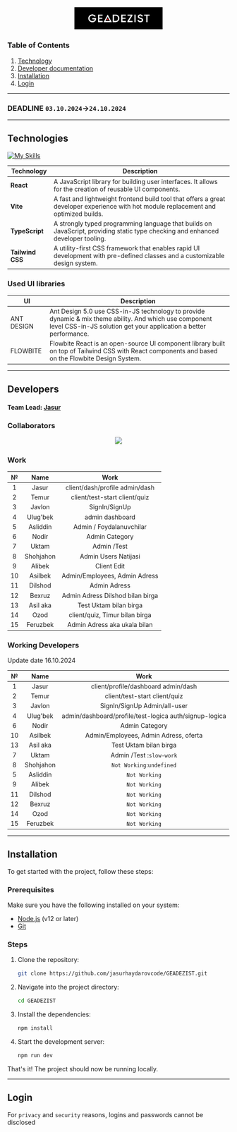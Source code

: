 <div align="center">
<img src=".github/GEADEZIST.png" width="200">

<!-- # GEADEZIST -->
</div>

### Table of Contents

1. [Technology](#technologies)
2. [Developer documentation](#developers)
3. [Installation](#installation)
4. [Login](#login)

---

### DEADLINE `03.10.2024`->`24.10.2024`

---

## Technologies

[![My Skills](https://skillicons.dev/icons?i=react,vite,ts,tailwind)]()

| **Technology**   | **Description**                                                                                                                       |
| ---------------- | ------------------------------------------------------------------------------------------------------------------------------------- |
| **React**        | A JavaScript library for building user interfaces. It allows for the creation of reusable UI components.                              |
| **Vite**         | A fast and lightweight frontend build tool that offers a great developer experience with hot module replacement and optimized builds. |
| **TypeScript**   | A strongly typed programming language that builds on JavaScript, providing static type checking and enhanced developer tooling.       |
| **Tailwind CSS** | A utility-first CSS framework that enables rapid UI development with pre-defined classes and a customizable design system.            |

### Used UI libraries

| **UI**     | **Description**                                                                                                                                                             |
| ---------- | --------------------------------------------------------------------------------------------------------------------------------------------------------------------------- |
| ANT DESIGN | Ant Design 5.0 use CSS-in-JS technology to provide dynamic & mix theme ability. And which use component level CSS-in-JS solution get your application a better performance. |
| FLOWBITE   | Flowbite React is an open-source UI component library built on top of Tailwind CSS with React components and based on the Flowbite Design System.                           |

---

## Developers

#### Team Lead: [Jasur](https://github.com/jasurhaydarovcode)

### Collaborators

<p align="center">
  <a href="https://github.com/jasurhaydarovcode/GEADEZIST/graphs/contributors">
    <img src="https://contrib.rocks/image?repo=jasurhaydarovcode/GEADEZIST">
  </a>

</p>

<div align=center>


<h3 align="left">Work</h3>

|  №  |   Name    |               Work               |
| :-: | :-------: | :------------------------------: |
|  1  |   Jasur   |  client/dash/profile admin/dash  |
|  2  |   Temur   |  client/test-start client/quiz   |
|  3  |  Javlon   |          SignIn/SignUp           |
|  4  | Ulug'bek  |          admin dashboard         |
|  5  | Asliddin  |     Admin / Foydalanuvchilar     |
|  6  |   Nodir   |          Admin Category          |
|  7  |   Uktam   |           Admin /Test            |
|  8  | Shohjahon |       Admin Users Natijasi       |
|  9  |  Alibek   |           Client Edit            |
| 10  |  Asilbek  |  Admin/Employees, Admin Adress   |
| 11  |  Dilshod  |           Admin Adress           |
| 12  |  Bexruz   | Admin Adress Dilshod bilan birga |
| 13  | Asil aka  |      Test Uktam bilan birga      |
| 14  |   Ozod    |  client/quiz, Timur bilan birga  |
| 15  | Feruzbek  |   Admin Adress aka ukala bilan   |

<div align="left">
<h3>Working Developers</h3>
<p>Update date 16.10.2024</p>
</div>

|  №  |   Name    |               Work               |
| :-: | :-------: | :------------------------------: |
|  1  |   Jasur   |  client/profile/dashboard admin/dash  |
|  2  |   Temur   |  client/test-start client/quiz   |
|  3  |  Javlon   |  SignIn/SignUp Admin/all-user    |
|  4  | Ulug'bek  |  admin/dashboard/profile/test-logica auth/signup-logica  |
|  6  |   Nodir   |          Admin Category          |
| 10  |  Asilbek  |  Admin/Employees, Admin Adress, oferta   |
| 13  | Asil aka  |      Test Uktam bilan birga      |
|  7  |   Uktam   |     Admin /Test :`slow-work`     |
|  8  | Shohjahon |`Not Working`:`undefined`|
|  5  | Asliddin  |`Not Working`|
|  9  |  Alibek   |`Not Working`|
| 11  |  Dilshod  |`Not Working`|
| 12  |  Bexruz   |`Not Working`|
| 14  |   Ozod    |`Not Working`|
| 15  | Feruzbek  |`Not Working`| 

</div>

---

## Installation

To get started with the project, follow these steps:

### Prerequisites

Make sure you have the following installed on your system:

- [Node.js](https://nodejs.org/) (v12 or later)
- [Git](https://git-scm.com/)

### Steps

1. Clone the repository:

   ```bash
   git clone https://github.com/jasurhaydarovcode/GEADEZIST.git
   ```

2. Navigate into the project directory:

   ```bash
   cd GEADEZIST
   ```

3. Install the dependencies:

   ```bash
   npm install
   ```

4. Start the development server:
   ```bash
   npm run dev
   ```

That's it! The project should now be running locally.

---

## Login

For `privacy` and `security` reasons, logins and passwords cannot be disclosed

